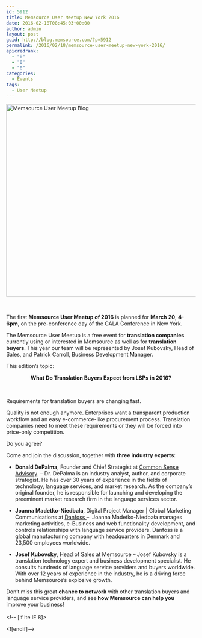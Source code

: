 ```yaml
---
id: 5912
title: Memsource User Meetup New York 2016
date: 2016-02-18T08:45:03+00:00
author: admin
layout: post
guid: http://blog.memsource.com/?p=5912
permalink: /2016/02/18/memsource-user-meetup-new-york-2016/
epicredrank:
  - "0"
  - "0"
  - "0"
categories:
  - Events
tags:
  - User Meetup
---
```

[<img class="alignnone wp-image-5916 size-full" src="/wp-content/uploads/2016/02/Memsource-User-Meetup-Blog.png" alt="Memsource User Meetup Blog" width="1024" height="512" data-id="5916" />](/wp-content/uploads/2016/02/Memsource-User-Meetup-Blog.png)

&nbsp;

The first **Memsource User Meetup of 2016** is planned for **March 20**, **4-6pm**, on the pre-conference day of the GALA Conference in New York.

The Memsource User Meetup is a free event for **translation companies** currently using or interested in Memsource as well as for **translation buyers**. This year our team will be represented by Josef Kubovsky, Head of Sales, and Patrick Carroll, Business Development Manager.

<!--more-->

This edition&#8217;s topic:

<p style="text-align: center;">
  <strong>What Do Translation Buyers Expect from LSPs in 2016?</strong>
</p>

&nbsp;

Requirements for translation buyers are changing fast.

Quality is not enough anymore. Enterprises want a transparent production workflow and an easy e-commerce-like procurement process. Translation companies need to meet these requirements or they will be forced into price-only competition.

Do you agree?

Come and join the discussion, together with **three industry experts**:

  * **Donald DePalma**, Founder and Chief Strategist at <a href="http://www.commonsenseadvisory.com/" target="_blank">Common Sense Advisory</a>  &#8211; Dr. DePalma is an industry analyst, author, and corporate strategist. He has over 30 years of experience in the fields of technology, language services, and market research. As the company’s original founder, he is responsible for launching and developing the preeminent market research firm in the language services sector.

  * **Joanna Madetko-Niedbała**, Digital Project Manager | Global Marketing Communications at <a href="http://www.danfoss.com/home/" target="_blank">Danfoss </a>&#8211;  Joanna Madetko-Niedbała manages marketing activities, e-Business and web functionality development, and controls relationships with language service providers. Danfoss is a global manufacturing company with headquarters in Denmark and 23,500 employees worldwide.

  * **Josef Kubovsky**, Head of Sales at Memsource &#8211; Josef Kubovsky is a translation technology expert and business development specialist. He consults hundreds of language service providers and buyers worldwide. With over 12 years of experience in the industry, he is a driving force behind Memsource&#8217;s explosive growth.

<span id="hs-cta-wrapper-b676c090-0577-4db5-b25e-6dda42f4bdf6" class="hs-cta-wrapper">Don&#8217;t miss this great <strong>chance to network</strong> with other translation buyers and language service providers, and see<strong> how Memsource can help you</strong> improve your business!<br /> <span id="hs-cta-b676c090-0577-4db5-b25e-6dda42f4bdf6" class="hs-cta-node hs-cta-b676c090-0577-4db5-b25e-6dda42f4bdf6"><br /> <!-- [if lte IE 8]>


<div id="hs-cta-ie-element"></div>


<![endif]--></span></span>

&nbsp;

&nbsp;